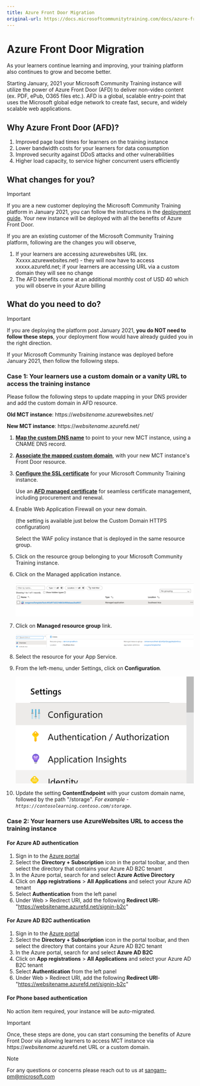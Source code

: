 ```yaml
---
title: Azure Front Door Migration
original-url: https://docs.microsoftcommunitytraining.com/docs/azure-front-door-migration
---
```


# Azure Front Door Migration

As your learners continue learning and improving, your training platform also continues to grow and become better.

Starting January, 2021 your Microsoft Community Training instance will utilize the power of Azure Front Door (AFD) to deliver non-video content (ex. PDF, ePub, O365 files etc.). AFD is a global, scalable entry-point that uses the Microsoft global edge network to create fast, secure, and widely scalable web applications.
 
## Why Azure Front Door (AFD)?
1. Improved page load times for learners on the training instance
2. Lower bandwidth costs for your learners for data consumption
3. Improved security against DDoS attacks and other vulnerabilities 
4. Higher load capacity, to service higher concurrent users efficiently 
 
## What changes for you? 
> [!IMPORTANT]  
> If you are a new customer deploying the Microsoft Community Training platform in January 2021, you can follow the instructions in the [deployment guide](../../infrastructure-management/install-your-platform-instance/3_installation-guide-detailed-steps). Your new instance will be deployed with all the benefits of Azure Front Door.


If you are an existing customer of the Microsoft Community Training platform, following are the changes you will observe,  
1. If your learners are accessing azurewebsites URL (ex. Xxxxx.azurewebsites.net) - they will now have to access xxxxx.azurefd.net; if your learners are accessing URL via a custom domain they will see no change
2. The AFD benefits come at an additional monthly cost of USD 40 which you will observe in your Azure billing 
 
## What do you need to do? 
> [!IMPORTANT]  
> If you are deploying the platform post January 2021, **you do NOT need to follow these steps**, your deployment flow would have already guided you in the right direction.

If your Microsoft Community Training instance was deployed before January 2021, then follow the following steps.

### Case 1: Your learners use a custom domain or a vanity URL to access the training instance
Please follow the following steps to update mapping in your DNS provider and add the custom domain in AFD resource.  

**Old MCT instance**: https://*websitename*.azurewebsites.net/

**New MCT instance**: https://*websitename*.azurefd.net/

1. [**Map the custom DNS name**](https://docs.microsoft.com/en-us/azure/frontdoor/front-door-custom-domain#create-a-cname-dns-record) to point to your new MCT instance, using a CNAME DNS record.

2. [**Associate the mapped custom domain**](https://docs.microsoft.com/en-us/azure/frontdoor/front-door-custom-domain#associate-the-custom-domain-with-your-front-door), with your new MCT instance's Front Door resource.

3. [**Configure the SSL certificate**](https://docs.microsoft.com/en-us/azure/frontdoor/front-door-custom-domain-https) for your Microsoft Community Training instance.

   Use an [**AFD managed certificate**](https://docs.microsoft.com/en-us/azure/frontdoor/front-door-custom-domain-https#option-1-default-use-a-certificate-managed-by-front-door) for seamless certificate management, including procurement and renewal.

4. Enable Web Application Firewall on your new domain.

   (the setting is available just below the Custom Domain HTTPS configuration)

   Select the WAF policy instance that is deployed in the same resource group.

5. Click on the resource group belonging to your Microsoft Community Training instance.

6. Click on the Managed application instance.

   ![image90.png](../../media/image%2890%29.png)

7. Click on **Managed resource group** link.

   ![image89.png](../../media/image%2889%29.png)

8. Select the resource for your App Service.

9. From the left-menu, under Settings, click on **Configuration**.

   ![image94.png](../../media/image%2894%29.png)

10. Update the setting **ContentEndpoint** with your custom domain name, followed by the path "/storage". *For example - `https://contosolearning.contoso.com/storage`*.

### Case 2: Your learners use AzureWebsites URL to access the training instance

#### For Azure AD authentication
1. Sign in to the [Azure portal](https://portal.azure.com/)
2. Select the **Directory + Subscription** icon in the portal toolbar, and then select the directory that contains your Azure AD B2C tenant
3. In the Azure portal, search for and select **Azure Active Directory**
4. Click on **App registrations** > **All Applications** and select your Azure AD tenant
5. Select **Authentication** from the left panel
6. Under Web > Redirect URI, add the following **Redirect URI**-"https://websitename.azurefd.net/signin-b2c"


#### For Azure AD B2C authentication
1. Sign in to the [Azure portal](https://portal.azure.com/)
2. Select the **Directory + Subscription** icon in the portal toolbar, and then select the directory that contains your Azure AD B2C tenant
3. In the Azure portal, search for and select **Azure AD B2C**
4. Click on **App registrations** > **All Applications** and select your Azure AD B2C tenant 
5. Select **Authentication** from the left panel
6. Under Web > Redirect URI, add the following **Redirect URI**-"https://websitename.azurefd.net/signin-b2c"

#### For Phone based authentication
No action item required, your instance will be auto-migrated. 
 
> [!IMPORTANT]  
> Once, these steps are done, you can start consuming the benefits of Azure Front Door via allowing learners to access MCT instance via https://*websitename*.azurefd.net URL or a custom domain.
 
> [!NOTE]  
> For any questions or concerns please reach out to us at sangam-pm@microsoft.com
